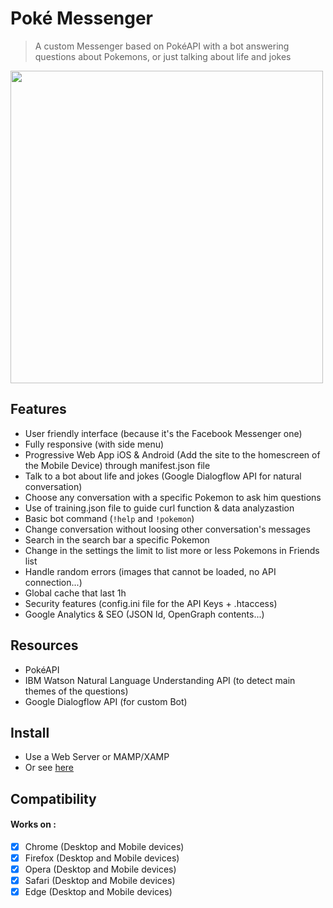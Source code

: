 # Poké Messenger
> A custom Messenger based on PokéAPI with a bot answering questions about Pokemons, or just talking about life and jokes

<img align="center" width="500" height="500" src="https://poke-messenger.francoisxaviermanceau.fr/images/mockup.gif">

## Features
- User friendly interface (because it's the Facebook Messenger one)
- Fully responsive (with side menu)
- Progressive Web App iOS & Android (Add the site to the homescreen of the Mobile Device) through manifest.json file
- Talk to a bot about life and jokes (Google Dialogflow API for natural conversation)
- Choose any conversation with a specific Pokemon to ask him questions
- Use of training.json file to guide curl function & data analyzastion
- Basic bot command (`!help` and `!pokemon`)
- Change conversation without loosing other conversation's messages
- Search in the search bar a specific Pokemon
- Change in the settings the limit to list more or less Pokemons in Friends list
- Handle random errors (images that cannot be loaded, no API connection...)
- Global cache that last 1h
- Security features (config.ini file for the API Keys + .htaccess)
- Google Analytics & SEO (JSON ld, OpenGraph contents...)

## Resources
- PokéAPI
- IBM Watson Natural Language Understanding API (to detect main themes of the questions)
- Google Dialogflow API (for custom Bot)

## Install
- Use a Web Server or MAMP/XAMP
- Or see [here](https://poke-messenger.francoisxaviermanceau.fr)


## Compatibility
#### Works on :
- [x] Chrome (Desktop and Mobile devices)
- [x] Firefox (Desktop and Mobile devices)
- [x] Opera (Desktop and Mobile devices)
- [x] Safari (Desktop and Mobile devices)
- [x] Edge (Desktop and Mobile devices)
